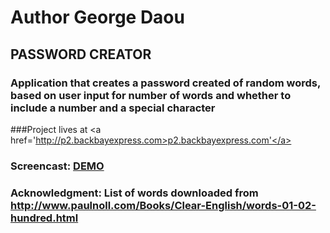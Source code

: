 # Author George Daou

## PASSWORD CREATOR

### Application that creates a password created of random words, based on user input for number of words and whether to include a number and a special character

###Project lives at <a href='http://p2.backbayexpress.com>p2.backbayexpress.com'</a>

### Screencast: <a href='https://youtu.be/hLGrBSvIFyc'>DEMO</a>

### Acknowledgment: List of words downloaded from http://www.paulnoll.com/Books/Clear-English/words-01-02-hundred.html
